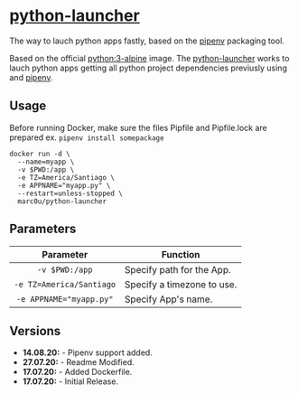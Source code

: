 # [python-launcher](https://github.com/marc0u/python-launcher)

The way to lauch python apps fastly, based on the [pipenv](https://github.com/pypa/pipenv) packaging tool.

Based on the official [python:3-alpine](https://hub.docker.com/_/python) image. The [python-launcher](https://github.com/marc0u/python-launcher) works to lauch python apps getting all python project dependencies previusly using and [pipenv](https://github.com/pypa/pipenv).

## Usage

Before running Docker, make sure the files Pipfile and Pipfile.lock are prepared ex. `pipenv install somepackage`

```
docker run -d \
  --name=myapp \
  -v $PWD:/app \
  -e TZ=America/Santiago \
  -e APPNAME="myapp.py" \
  --restart=unless-stopped \
  marc0u/python-launcher
```

## Parameters

|        Parameter         | Function                   |
| :----------------------: | -------------------------- |
| `-v $PWD:/app`           | Specify path for the App.  |
| `-e TZ=America/Santiago` | Specify a timezone to use. |
| `-e APPNAME="myapp.py"`  | Specify App's name.        |

## Versions

- **14.08.20:** - Pipenv support added. 
- **27.07.20:** - Readme Modified.
- **17.07.20:** - Added Dockerfile.
- **17.07.20:** - Initial Release.
